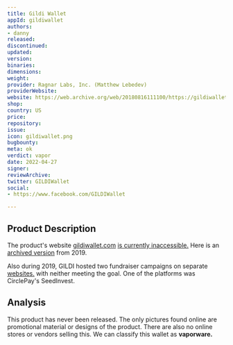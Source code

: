 ```yaml
---
title: Gildi Wallet
appId: gildiwallet
authors:
- danny
released: 
discontinued: 
updated: 
version: 
binaries: 
dimensions: 
weight: 
provider: Ragnar Labs, Inc. (Matthew Lebedev)
providerWebsite: 
website: https://web.archive.org/web/20180816111100/https://gildiwallet.com/
shop: 
country: US
price: 
repository: 
issue: 
icon: gildiwallet.png
bugbounty: 
meta: ok
verdict: vapor
date: 2022-04-27
signer: 
reviewArchive: 
twitter: GILDIWallet
social:
- https://www.facebook.com/GILDIWallet

---
```


## Product Description

The product's website [gildiwallet.com](http://gildiwallet.com/) [is currently inaccessible.](https://www.isitdownrightnow.com/gildiwallet.com.html) Here is an [archived version](https://web.archive.org/web/20180816111100/https://gildiwallet.com/) from 2019.

Also during 2019, GILDI hosted two fundraiser campaigns on separate [websites.](https://kingscrowd.com/gildi-wallet-on-seedinvest/) with neither meeting the goal. One of the platforms was CirclePay's SeedInvest.

## Analysis 

This product has never been released. The only pictures found online are promotional material or designs of the product. There are also no online stores or vendors selling this.
We can classify this wallet as **vaporware.**